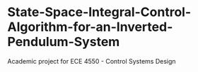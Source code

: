 # State-Space-Integral-Control-Algorithm-for-an-Inverted-Pendulum-System
Academic project for ECE 4550 - Control Systems Design
